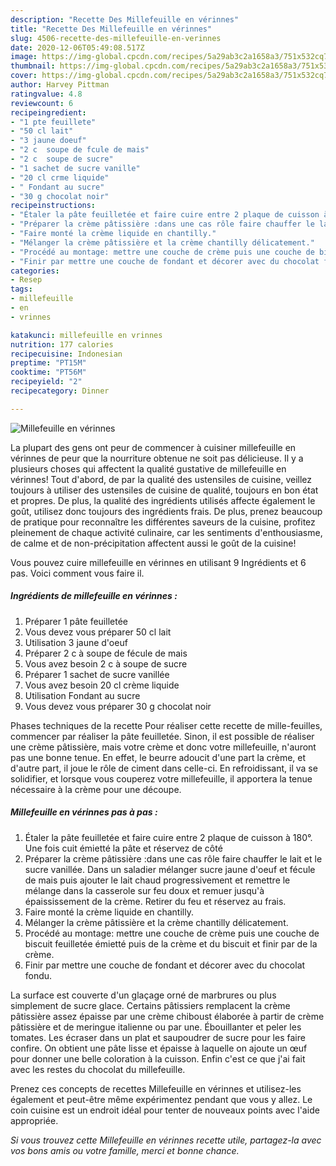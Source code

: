 ```yaml
---
description: "Recette Des Millefeuille en vérinnes"
title: "Recette Des Millefeuille en vérinnes"
slug: 4506-recette-des-millefeuille-en-verinnes
date: 2020-12-06T05:49:08.517Z
image: https://img-global.cpcdn.com/recipes/5a29ab3c2a1658a3/751x532cq70/millefeuille-en-verinnes-photo-principale-de-la-recette.jpg
thumbnail: https://img-global.cpcdn.com/recipes/5a29ab3c2a1658a3/751x532cq70/millefeuille-en-verinnes-photo-principale-de-la-recette.jpg
cover: https://img-global.cpcdn.com/recipes/5a29ab3c2a1658a3/751x532cq70/millefeuille-en-verinnes-photo-principale-de-la-recette.jpg
author: Harvey Pittman
ratingvalue: 4.8
reviewcount: 6
recipeingredient:
- "1 pte feuillete"
- "50 cl lait"
- "3 jaune doeuf"
- "2 c  soupe de fcule de mais"
- "2 c  soupe de sucre"
- "1 sachet de sucre vanille"
- "20 cl crme liquide"
- " Fondant au sucre"
- "30 g chocolat noir"
recipeinstructions:
- "Étaler la pâte feuilletée et faire cuire entre 2 plaque de cuisson à 180°. Une fois cuit émietté la pâte et réservez de côté"
- "Préparer la crème pâtissière :dans une cas rôle faire chauffer le lait et le sucre vanillée. Dans un saladier mélanger sucre jaune d&#39;oeuf et fécule de mais puis ajouter le lait chaud progressivement et remettre le mélange dans la casserole sur feu doux et remuer jusqu&#39;à épaississement de la crème. Retirer du feu et réservez au frais."
- "Faire monté la crème liquide en chantilly."
- "Mélanger la crème pâtissière et la crème chantilly délicatement."
- "Procédé au montage: mettre une couche de crème puis une couche de biscuit feuilletée émietté puis de la crème et du biscuit et finir par de la crème."
- "Finir par mettre une couche de fondant et décorer avec du chocolat fondu."
categories:
- Resep
tags:
- millefeuille
- en
- vrinnes

katakunci: millefeuille en vrinnes 
nutrition: 177 calories
recipecuisine: Indonesian
preptime: "PT15M"
cooktime: "PT56M"
recipeyield: "2"
recipecategory: Dinner

---
```



![Millefeuille en vérinnes](https://img-global.cpcdn.com/recipes/5a29ab3c2a1658a3/751x532cq70/millefeuille-en-verinnes-photo-principale-de-la-recette.jpg)

La plupart des gens ont peur de commencer à cuisiner millefeuille en vérinnes de peur que la nourriture obtenue ne soit pas délicieuse. Il y a plusieurs choses qui affectent la qualité gustative de millefeuille en vérinnes! Tout d'abord, de par la qualité des ustensiles de cuisine, veillez toujours à utiliser des ustensiles de cuisine de qualité, toujours en bon état et propres. De plus, la qualité des ingrédients utilisés affecte également le goût, utilisez donc toujours des ingrédients frais. De plus, prenez beaucoup de pratique pour reconnaître les différentes saveurs de la cuisine, profitez pleinement de chaque activité culinaire, car les sentiments d'enthousiasme, de calme et de non-précipitation affectent aussi le goût de la cuisine!

<!--inarticleads1-->

Vous pouvez cuire millefeuille en vérinnes en utilisant 9 Ingrédients et 6 pas. Voici comment vous faire il.

##### Ingrédients de millefeuille en vérinnes :

1. Préparer 1 pâte feuilletée
1. Vous devez vous préparer 50 cl lait
1. Utilisation 3 jaune d&#39;oeuf
1. Préparer 2 c à soupe de fécule de mais
1. Vous avez besoin 2 c à soupe de sucre
1. Préparer 1 sachet de sucre vanillée
1. Vous avez besoin 20 cl crème liquide
1. Utilisation  Fondant au sucre
1. Vous devez vous préparer 30 g chocolat noir


Phases techniques de la recette Pour réaliser cette recette de mille-feuilles, commencer par réaliser la pâte feuilletée. Sinon, il est possible de réaliser une crème pâtissière, mais votre crème et donc votre millefeuille, n&#39;auront pas une bonne tenue. En effet, le beurre adoucit d&#39;une part la crème, et d&#39;autre part, il joue le rôle de ciment dans celle-ci. En refroidissant, il va se solidifier, et lorsque vous couperez votre millefeuille, il apportera la tenue nécessaire à la crème pour une découpe. 

<!--inarticleads2-->

##### Millefeuille en vérinnes pas à pas :

1. Étaler la pâte feuilletée et faire cuire entre 2 plaque de cuisson à 180°. Une fois cuit émietté la pâte et réservez de côté
1. Préparer la crème pâtissière :dans une cas rôle faire chauffer le lait et le sucre vanillée. Dans un saladier mélanger sucre jaune d&#39;oeuf et fécule de mais puis ajouter le lait chaud progressivement et remettre le mélange dans la casserole sur feu doux et remuer jusqu&#39;à épaississement de la crème. Retirer du feu et réservez au frais.
1. Faire monté la crème liquide en chantilly.
1. Mélanger la crème pâtissière et la crème chantilly délicatement.
1. Procédé au montage: mettre une couche de crème puis une couche de biscuit feuilletée émietté puis de la crème et du biscuit et finir par de la crème.
1. Finir par mettre une couche de fondant et décorer avec du chocolat fondu.


La surface est couverte d&#39;un glaçage orné de marbrures ou plus simplement de sucre glace. Certains pâtissiers remplacent la crème pâtissière assez épaisse par une crème chiboust élaborée à partir de crème pâtissière et de meringue italienne ou par une. Ébouillanter et peler les tomates. Les écraser dans un plat et saupoudrer de sucre pour les faire confire. On obtient une pâte lisse et épaisse à laquelle on ajoute un œuf pour donner une belle coloration à la cuisson. Enfin c&#39;est ce que j&#39;ai fait avec les restes du chocolat du millefeuille. 

<!--inarticleads1-->

<p>
Prenez ces concepts de recettes Millefeuille en vérinnes et utilisez-les également et peut-être même expérimentez pendant que vous y allez. Le coin cuisine est un endroit idéal pour tenter de nouveaux points avec l'aide appropriée.
</p>

<p>
<i>Si vous trouvez cette Millefeuille en vérinnes recette utile, partagez-la avec vos bons amis ou votre famille, merci et bonne chance.</i>
</p>
